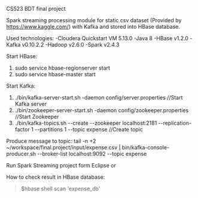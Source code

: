
CS523 BDT final project

Spark streaming processing module for static csv dataset (Provided by https://www.kaggle.com/) with Kafka and stored into HBase database. 

Used technologies: 
 -Cloudera Quickstart VM 5.13.0
 -Java 8
 -HBase v1.2.0
 -Kafka v0.10.2.2
 -Hadoop v2.6.0
 -Spark v2.4.3

Start HBase:
1. sudo service hbase-regionserver start
2. sudo service hbase-master start

Start Kafka:
1. ./bin/kafka-server-start.sh -daemon config/server.properties  //Start Kafka server
2. ./bin/zookeeper-server-start.sh -daemon config/zookeeper.properties  //Start Zookeeper
3. ./bin/kafka-topics.sh --create --zookeeper localhost:2181 --replication-factor 1 --partitions 1 --topic expense  //Create topic

Produce message to topic:
tail -n +2  ~/workspace/final.project/input/expense.csv | bin/kafka-console-producer.sh --broker-list localhost:9092 --topic expense

Run Spark Streaming project form Eclipse or 

How to check result in HBase database:

>$hbase shell
>scan 'expense_db'

